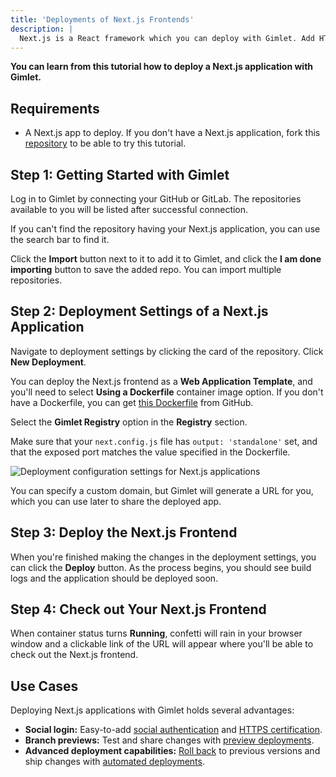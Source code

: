 ```yaml
---
title: 'Deployments of Next.js Frontends'
description: |
  Next.js is a React framework which you can deploy with Gimlet. Add HTTPS certifice and social authentication to it with a few clicks.
---
```


**You can learn from this tutorial how to deploy a Next.js application with Gimlet.**

## Requirements

- A Next.js app to deploy. If you don't have a Next.js application, fork this [repository](https://github.com/gerimate/next-js-demo-app) to be able to try this tutorial.

## Step 1: Getting Started with Gimlet

Log in to Gimlet by connecting your GitHub or GitLab. The repositories available to you will be listed after successful connection.

If you can't find the repository having your Next.js application, you can use the search bar to find it.

Click the **Import** button next to it to add it to Gimlet, and click the **I am done importing** button to save the added repo. You can import multiple repositories.

## Step 2: Deployment Settings of a Next.js Application

Navigate to deployment settings by clicking the card of the repository. Click **New Deployment**.

You can deploy the Next.js frontend as a **Web Application Template**, and you'll need to select **Using a Dockerfile** container image option. If you don't have a Dockerfile, you can get [this Dockerfile](https://github.com/gerimate/next-test/blob/main/Dockerfile) from GitHub.

Select the **Gimlet Registry** option in the **Registry** section.

Make sure that your `next.config.js` file has `output: 'standalone'` set, and that the exposed port matches the value specified in the Dockerfile.

![Deployment configuration settings for Next.js applications](/docs/screenshots/next-js-deployment/gimlet-io-next-js-deployment-settings.png)

You can specify a custom domain, but Gimlet will generate a URL for you, which you can use later to share the deployed app.

## Step 3: Deploy the Next.js Frontend

When you're finished making the changes in the deployment settings, you can click the **Deploy** button. As the process begins, you should see build logs and the application should be deployed soon.

## Step 4: Check out Your Next.js Frontend

When container status turns **Running**, confetti will rain in your browser window and a clickable link of the URL will appear where you'll be able to check out the Next.js frontend.

## Use Cases

Deploying Next.js applications with Gimlet holds several advantages:

- **Social login:** Easy-to-add [social authentication](/docs/deployment-settings/social-authentication) and [HTTPS certification](/docs/deployment-settings/https).
- **Branch previews:** Test and share changes with [preview deployments](/docs/deployments/preview-deployments).
- **Advanced deployment capabilities:** [Roll back](/docs/deployments/rollbacks) to previous versions and ship changes with [automated deployments](/docs/deployments/automated-deployments).
